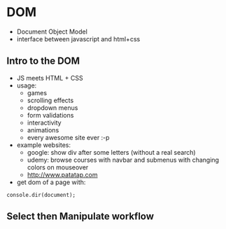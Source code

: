 # DOM
- Document Object Model
- interface between javascript and html+css
## Intro to the DOM
- JS meets HTML + CSS
- usage:
	- games
	- scrolling effects
	- dropdown menus
	- form validations
	- interactivity
	- animations
	- every awesome site ever :-p
- example websites:
	- google: show div after some letters (without a real search)
	- udemy: browse courses with navbar and submenus with changing colors on mouseover
	- http://www.patatap.com
- get dom of a page with:
```
console.dir(document);
```
	
## Select then Manipulate workflow